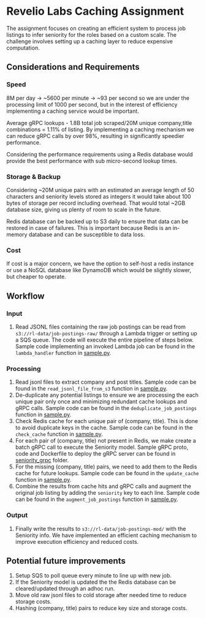 # Revelio Labs Caching Assignment

The assignment focuses on creating an efficient system to process job listings to infer seniority for the roles based on a custom scale. The challenge involves setting up a caching layer to reduce expensive computation. 

## Considerations and Requirements

### Speed

8M per day -> ~5600 per minute -> ~93 per second so we are under the processing limit of 1000 per second, but in the interest of efficiency implementing a caching service would be important.

Average gRPC lookups - 1.8B total job scraped/20M unique company,title combinations = 1.11% of listing. 
By implementing a caching mechanism we can reduce gRPC calls by over 98%, resulting in significantly speedier performance.

Considering the performance requirements using a Redis database would provide the best performance with sub micro-second lookup times.

### Storage & Backup

Considering ~20M unique pairs with an estimated an average length of 50 characters and seniority levels stored as integers it would take about 100 bytes of storage per record including overhead. That would total ~2GB database size, giving us plenty of room to scale in the future.

Redis database can be backed up to S3 daily to ensure that data can be restored in case of failures. This is important because Redis is an in-memory database and can be susceptible to data loss.

### Cost

If cost is a major concern, we have the option to self-host a redis instance or use a NoSQL database like DynamoDB which would be slightly slower, but cheaper to operate.

## Workflow

### Input

1. Read JSONL files containing the raw job postings can be read from `s3://rl-data/job-postings-raw/` through a Lambda trigger or setting up a SQS queue. The code will execute the entire pipeline of steps below. Sample code implementing an invoked Lambda job can be found in the `lambda_handler` function in [sample.py](/sample.py).

### Processing

1. Read jsonl files to extract company and post titles. Sample code can be found in the `read_jsonl_file_from_s3` function in [sample.py](/sample.py).
2. De-duplicate any potential listings to ensure we are processing the each unique pair only once and minimizing redundant cache lookups and gRPC calls. Sample code can be found in the `deduplicate_job_postings` function in [sample.py](/sample.py).
3. Check Redis cache for each unique pair of (company, title). This is done to avoid duplicate keys in the cache. Sample code can be found in the `check_cache` function in [sample.py](/sample.py).
4. For each pair of (company, title) not present in Redis, we make create a batch gRPC call to execute the Seniority model. Sample gRPC proto, code and Dockerfile to deploy the gRPC server can be found in [seniority_grpc](/seniority_grpc/) folder.
5. For the missing (company, title) pairs, we need to add them to the Redis cache for future lookups. Sample code can be found in the `update_cache` function in [sample.py](/sample.py).
6. Combine the results from cache hits and gRPC calls and augment the original job listing by adding the `seniority` key to each line. Sample code can be found in the `augment_job_postings` function in [sample.py](/sample.py).

### Output

1. Finally write the results to `s3://rl-data/job-postings-mod/` with the Seniority info. We have implemented an efficient caching mechanism to improve execution efficiency and reduced costs. 

## Potential future improvements

1. Setup SQS to poll queue every minute to line up with new job.
2. If the Seniority model is updated the the Redis database can be cleared/updated through an adhoc run.
3. Move old raw jsonl files to cold storage after needed time to reduce storage costs. 
4. Hashing (company, title) pairs to reduce key size and storage costs.
